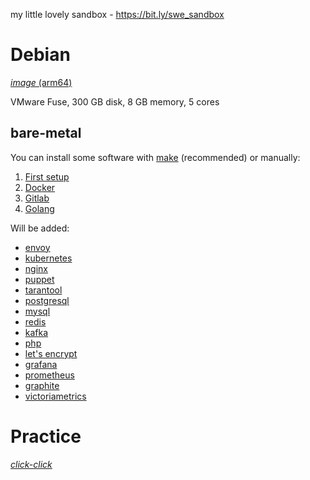 my little lovely sandbox - https://bit.ly/swe_sandbox

# Debian
[_image_ (arm64)](https://mirror.yandex.ru/debian-cd/current/arm64)

VMware Fuse, 300 GB disk, 8 GB memory, 5 cores

## bare-metal

You can install some software with [make](https://github.com/ohDaddyPlease/sandbox/blob/main/Debian/README.md) (recommended) or manually:

1. [First setup](Debian/first_setup.md)
2. [Docker](Debian/Docker)
3. [Gitlab](Debian/bare-metal/gitlab.md)
4. [Golang](Debian/bare-metal/Golang)

Will be added:
- [envoy](Debian/bare-metal/envoy.md)
- [kubernetes](Debian/kubernetes.md)
- [nginx](Debian/bare-metal/nginx.md)
- [puppet](Debian/bare-metal/puppet.md)
- [tarantool](Debian/bare-metal/tarantool.md)
- [postgresql](Debian/bare-metal/postgresql.md)
- [mysql](Debian/bare-metal/mysql.md)
- [redis](Debian/bare-metal/redis.md)
- [kafka](Debian/bare-metal/kafka.md)
- [php](Debian/bare-metal/php.md)
- [let's encrypt](Debian/lets_encrypt.md)
- [grafana](Debian/bare-metal/grafana.md)
- [prometheus](Debian/bare-metal/prometheus.md)
- [graphite](Debian/bare-metal/graphite.md)
- [victoriametrics](Debian/bare-metal/victoriametrics.md)


# Practice
[*click-click*](Practice/README.md)
